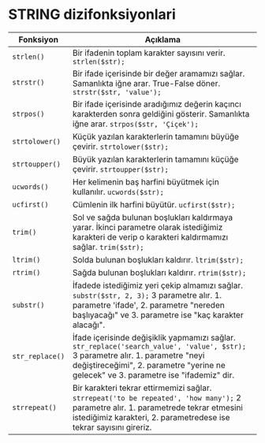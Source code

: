 # STRING dizifonksiyonlari

| Fonksiyon | Açıklama |
| ----- | ----- |
| `strlen()` |  Bir ifadenin toplam karakter sayısını verir. `strlen($str);` |
| `strstr()` |  Bir ifade içerisinde bir değer aramamızı sağlar. Samanlıkta iğne arar. True-False döner. `strstr($str, 'value');` |
| `strpos()` | Bir ifade içerisinde aradığımız değerin kaçıncı karakterden sonra geldiğini gösterir. Samanlıkta iğne arar. `strpos($str, 'Çiçek');` |
| `strtolower()` | Küçük yazılan karakterlerin tamamını büyüğe çevirir. `strtolower($str);` |
| `strtoupper()` | Büyük yazılan karakterlerin tamamını küçüğe çevirir. `strtoupper($str);` |
| `ucwords()` | Her kelimenin baş harfini büyütmek için kullanılır. `ucwords($str);` |
| `ucfirst()` | Cümlenin ilk harfini büyütür. `ucfirst($str);` |
| `trim()` | Sol ve sağda bulunan boşlukları kaldırmaya yarar. İkinci parametre olarak istediğimiz karakteri de verip o karakteri kaldırmamızı sağlar. `trim($str);` |
| `ltrim()` | Solda bulunan boşlukları kaldırır. `ltrim($str);` |
| `rtrim()` | Sağda bulunan boşlukları kaldırır. `rtrim($str);` |
| `substr()` | İfadede istediğimiz yeri çekip almamızı sağlar. `substr($str, 2, 3);` 3 parametre alır. 1. parametre 'ifade', 2. parametre "nereden başlıyacağı" ve 3. parametre ise "kaç karakter alacağı". |
| `str_replace()` | İfade içerisinde değişiklik yapmamızı sağlar. `str_replace('search_value', 'value', $str);` 3 parametre alır. 1. parametre "neyi değiştireceğimi", 2. parametre "yerine ne gelecek" ve 3. parametre ise "ifademiz" dir.|
| `strrepeat()` | Bir karakteri tekrar ettirmemizi sağlar. `strrepeat('to be repeated', 'how many');` 2 parametre alır. 1. parametrede tekrar etmesini istediğimiz karakteri, 2. parametredese ise tekrar sayısını gireriz. |
